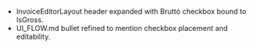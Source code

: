 - InvoiceEditorLayout header expanded with Bruttó checkbox bound to IsGross.
- UI_FLOW.md bullet refined to mention checkbox placement and editability.
